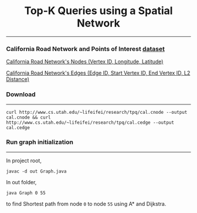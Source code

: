 # <div align="center">Top-K Queries using a Spatial Network</div>

---

### California Road Network and Points of Interest [dataset](http://www.cs.utah.edu/~lifeifei/SpatialDataset.htm)

[California Road Network's Nodes (Vertex ID, Longitude, Latitude)](http://www.cs.utah.edu/~lifeifei/research/tpq/cal.cnode)

[California Road Network's Edges \(Edge ID, Start Vertex ID, End Vertex ID, L2 Distance\)](http://www.cs.utah.edu/~lifeifei/research/tpq/cal.cedge)


### Download

---

``` commandline
curl http://www.cs.utah.edu/~lifeifei/research/tpq/cal.cnode --output cal.cnode && curl http://www.cs.utah.edu/~lifeifei/research/tpq/cal.cedge --output cal.cedge
```

### Run graph initialization

---

In project root,
``` commandline
javac -d out Graph.java
```

In out folder,
``` commandline
java Graph 0 55
```
to find Shortest path from node `0` to node `55` using A* and Dijkstra.